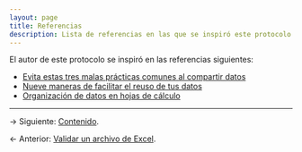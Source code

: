 ```yaml
---
layout: page
title: Referencias
description: Lista de referencias en las que se inspiró este protocolo
---
```


El autor de este protocolo se inspiró en las referencias siguientes:

- [Evita estas tres malas prácticas comunes al compartir datos](https://luisdva.github.io/pls-don't-do-this/)
- [Nueve maneras de facilitar el reuso de tus datos](http://ojs.library.queensu.ca/index.php/IEE/article/view/4608/4898)
- [Organización de datos en hojas de cálculo](http://kbroman.org/dataorg/)

---

&rarr; Siguiente: [Contenido](../).

&larr; Anterior: [Validar un archivo de Excel](validacion.html).
